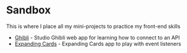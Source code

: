 # Sandbox

This is where I place all my mini-projects to practice my front-end skills

- [Ghibli](https://seanyap.github.io/sandbox/ghibli) - Studio Ghibli web app for learning how to connect to an API
- [Expanding Cards](https://seanyap.github.io/sandbox/expanding-cards) - Expanding Cards app to play with event listeners

